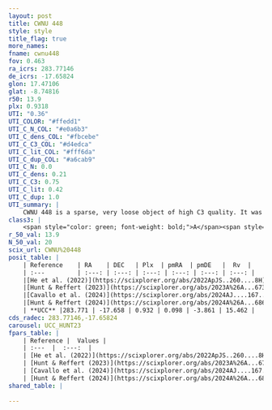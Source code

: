 ```yaml
---
layout: post
title: CWNU 448
style: style
title_flag: true
more_names: 
fname: cwnu448
fov: 0.463
ra_icrs: 283.77146
de_icrs: -17.65824
glon: 17.47106
glat: -8.74816
r50: 13.9
plx: 0.9318
UTI: "0.36"
UTI_COLOR: "#ffedd1"
UTI_C_N_COL: "#e0a6b3"
UTI_C_dens_COL: "#fbcebe"
UTI_C_C3_COL: "#d4edca"
UTI_C_lit_COL: "#fff6da"
UTI_C_dup_COL: "#a6cab9"
UTI_C_N: 0.0
UTI_C_dens: 0.21
UTI_C_C3: 0.75
UTI_C_lit: 0.42
UTI_C_dup: 1.0
UTI_summary: |
    CWNU 448 is a sparse, very loose object of high C3 quality. It was recently reported in the literature.<br><br><span style="color: #99180f; font-weight: bold;">Warning: </span>contains less than 25 stars with <i>P>0.5</i> estimated.
class3: |
    <span style="color: green; font-weight: bold;">A</span><span style="color: #FFC300; font-weight: bold;">B</span>
r_50_val: 13.9
N_50_val: 20
scix_url: CWNU%20448
posit_table: |
    | Reference    | RA    | DEC   | Plx  | pmRA  | pmDE   |  Rv  |
    | :---         | :---: | :---: | :---: | :---: | :---: | :---: |
    |[He et al. (2022)](https://scixplorer.org/abs/2022ApJS..260....8H) | 283.718 | -17.634 | 0.9 | 0.1 | -3.89 | -- |
    |[Hunt & Reffert (2023)](https://scixplorer.org/abs/2023A%26A...673A.114H) | 283.819 | -17.539 | 0.92 | 0.082 | -3.886 | 2.653 |
    |[Cavallo et al. (2024)](https://scixplorer.org/abs/2024AJ....167...12C) | 283.793 | -17.574 | 0.918 | -- | -- | -- |
    |[Hunt & Reffert (2024)](https://scixplorer.org/abs/2024A%26A...686A..42H) | 283.819 | -17.539 | 0.92 | 0.082 | -3.886 | 2.653 |
    | **UCC** |283.771 | -17.658 | 0.932 | 0.098 | -3.861 | 15.462 | 
cds_radec: 283.77146,-17.65824
carousel: UCC_HUNT23
fpars_table: |
    | Reference |  Values |
    | :---  |  :---:  |
    | [He et al. (2022)](https://scixplorer.org/abs/2022ApJS..260....8H) | `AG=0.55, m-M=10.6, logAge=7.9, Z=0.038` |
    | [Hunt & Reffert (2023)](https://scixplorer.org/abs/2023A%26A...673A.114H) | `AV50=0.355, diffAV50=0.379, MOD50=10.087, logAge50=7.93` |
    | [Cavallo et al. (2024)](https://scixplorer.org/abs/2024AJ....167...12C) | `AV50=0.57, dMod50=10.11, logAge50=8.25, [Fe/H]50=-0.58` |
    | [Hunt & Reffert (2024)](https://scixplorer.org/abs/2024A%26A...686A..42H) | `MassJ=70.0016` |
shared_table: |
    
---
```

